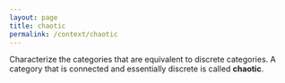 ```yaml
---
layout: page
title: chaotic
permalink: /context/chaotic
---
```

Characterize the categories that are equivalent to discrete categories. A category that is connected and essentially discrete is called **chaotic**.
